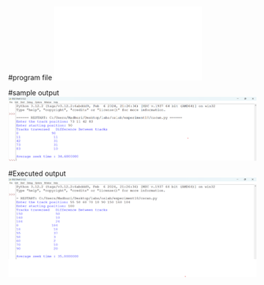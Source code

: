 #program file
![program file](cscan.py)

#sample output
![sample output](cscan_sample_op.png)

#Executed output
![Executed output](cscan_executed_op.png)
